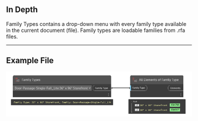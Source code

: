 ## In Depth
Family Types contains a drop-down menu with every family type available in the current document (file). Family types are loadable families from .rfa files.
___
## Example File

![Family Types](./DSRevitNodesUI.FamilyTypes_img.jpg)